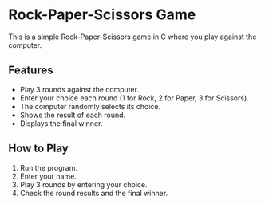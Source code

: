 # Rock-Paper-Scissors Game

This is a simple Rock-Paper-Scissors game in C where you play against the computer.

## Features

- Play 3 rounds against the computer.
- Enter your choice each round (1 for Rock, 2 for Paper, 3 for Scissors).
- The computer randomly selects its choice.
- Shows the result of each round.
- Displays the final winner.

## How to Play

1. Run the program.
2. Enter your name.
3. Play 3 rounds by entering your choice.
4. Check the round results and the final winner.
